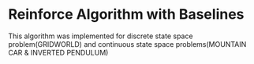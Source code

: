 # Reinforce Algorithm with Baselines

This algorithm was implemented for discrete state space problem(GRIDWORLD) and continuous state space problems(MOUNTAIN CAR & INVERTED PENDULUM)


